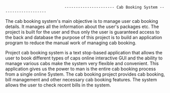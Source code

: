 
                              ---------------------- Cab Booking System --------------------

The cab booking system's main objective is to manage user cab booking details. It manages all the information about the user's packages etc. The project is built for the user and thus only the user is guaranteed access to the back and database the purpose of this project is to build an application program to reduce the manual work of managing cab booking.

Project cab booking system is a text stop-based application that allows the user to book different types of caps online interactive GUI and the ability to manage various cabs make the system very flexible and convenient. This application gives us the power to man is the entire cab booking process from a single online
System. The cab booking project provides cab booking, bill management and other necessary cab booking features. The system allows the user to check recent bills in the system.
